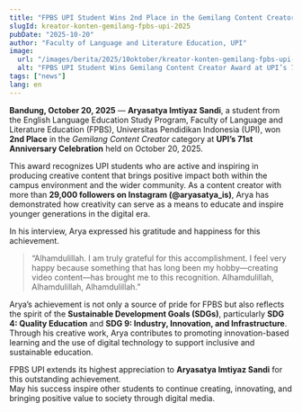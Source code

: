 ```yaml
---
title: "FPBS UPI Student Wins 2nd Place in the Gemilang Content Creator Category at UPI’s 71st Anniversary Celebration"
slugId: kreator-konten-gemilang-fpbs-upi-2025
pubDate: "2025-10-20"
author: "Faculty of Language and Literature Education, UPI"
image:
  url: "/images/berita/2025/10oktober/kreator-konten-gemilang-fpbs-upi-2025.webp"
  alt: "FPBS UPI Student Wins Gemilang Content Creator Award at UPI’s 71st Anniversary"
tags: ["news"]
lang: en
---
```


**Bandung, October 20, 2025** — **Aryasatya Imtiyaz Sandi**, a student from the English Language Education Study Program, Faculty of Language and Literature Education (FPBS), Universitas Pendidikan Indonesia (UPI), won **2nd Place** in the *Gemilang Content Creator* category at **UPI’s 71st Anniversary Celebration** held on October 20, 2025.

This award recognizes UPI students who are active and inspiring in producing creative content that brings positive impact both within the campus environment and the wider community. As a content creator with more than **29,000 followers on Instagram (@aryasatya_is)**, Arya has demonstrated how creativity can serve as a means to educate and inspire younger generations in the digital era.

In his interview, Arya expressed his gratitude and happiness for this achievement.  
> “Alhamdulillah. I am truly grateful for this accomplishment. I feel very happy because something that has long been my hobby—creating video content—has brought me to this recognition. Alhamdulillah, Alhamdulillah, Alhamdulillah.”

Arya’s achievement is not only a source of pride for FPBS but also reflects the spirit of the **Sustainable Development Goals (SDGs)**, particularly **SDG 4: Quality Education** and **SDG 9: Industry, Innovation, and Infrastructure**. Through his creative work, Arya contributes to promoting innovation-based learning and the use of digital technology to support inclusive and sustainable education.

FPBS UPI extends its highest appreciation to **Aryasatya Imtiyaz Sandi** for this outstanding achievement.  
May his success inspire other students to continue creating, innovating, and bringing positive value to society through digital media.
